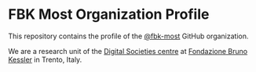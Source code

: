 # FBK Most Organization Profile

This repository contains the profile of the [@fbk-most](
https://github.com/fbk-most) GitHub organization.

We are a research unit of the [Digital Societies centre](
https://digis.fbk.eu) at [Fondazione Bruno Kessler](https://www.fbk.eu) in
Trento, Italy.
